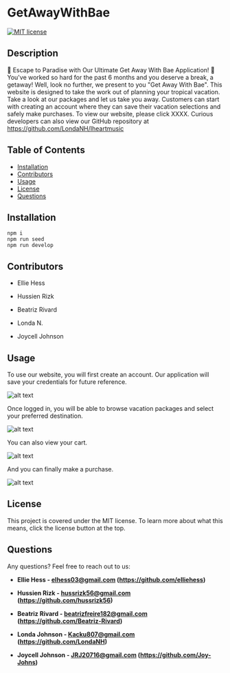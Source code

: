 # GetAwayWithBae

 [![MIT license](https://img.shields.io/badge/License-MIT-blue.svg)](https://mit-license.org/)

## Description
🌴 Escape to Paradise with Our Ultimate Get Away With Bae Application! 🌴
You've worked so hard for the past 6 months and you deserve a break, a getaway! Well, look no further, we present to you "Get Away With Bae". This website is designed to take the work out of planning your tropical vacation. Take a look at our packages and let us take you away. Customers can start with creating an account where they can save their vacation selections and safely make purchases. To view our website, please click XXXX.
Curious developers can also view our GitHub repository at https://github.com/LondaNH/Iheartmusic


## Table of Contents 

- [Installation](#installation)
- [Contributors](#contributors)
- [Usage](#usage)
- [License](#license)
- [Questions](#questions)



## Installation

    npm i  
    npm run seed  
    npm run develop  

## Contributors
- Ellie Hess

- Hussien Rizk 

- Beatriz Rivard 

- Londa N. 

- Joycell Johnson 

## Usage 
To use our website, you will first create an account. Our application will save your credentials for future reference. 

![alt text](./client/pictures_of_signup_page.jpg)

Once logged in, you will be able to browse vacation packages and select your preferred destination.

![alt text](./client/pictures_of_signup_page.jpg)

You can also view your cart.

![alt text](./client/pictures_of_signup_page.jpg)

And you can finally make a purchase.

![alt text](./client/pictures_of_signup_page.jpg)


## License

This project is covered under the MIT license. To learn more about what this means, click the license button at the top.


## Questions 

Any questions? Feel free to reach out to us:

- <b>Ellie Hess - elhess03@gmail.com (https://github.com/elliehess)</b>

- <b> Hussien Rizk  - hussrizk56@gmail.com (https://github.com/hussrizk56)</b>

- <b>Beatriz Rivard - beatrizfreire182@gmail.com (https://github.com/Beatriz-Rivard)</b>

- <b>Londa Johnson - Kacku807@gmail.com (https://github.com/LondaNH)</b>

- <b>Joycell Johnson - JRJ20716@gmail.com (https://github.com/Joy-Johns)</b>
